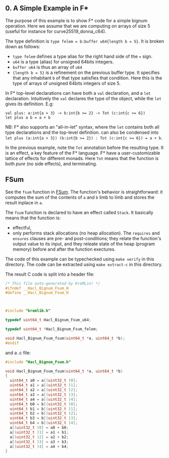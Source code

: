 ## 0. A Simple Example in F\*

The purpose of this example is to show F* code for a simple bignum operation.
Here we assume that we are computing on arrays of size 5 (useful for instance for curve25519_donna_c64).

The type definition is `type felem = b:buffer u64{length b = 5}`.
It is broken down as follows:
- `type felem` defines a type alias for the right hand side of the `=` sign.
- `u64` is a type (alias) for unsigned 64bits integers.
- `buffer u64` is thus an array of `u64`
- `{length b = 5}` is a refinement on the previous buffer type. It specifies that any inhabitant `b` of that type satisfies that condition. Here this is the type of arrays of unsigned 64bits integers of size 5.

In F* top-level declarations can have both a `val` declaration, and a `let` declaration. Intuitively the `val` declares the type of the object, while the `let` gives its definition. E.g:
```F#
val plus: a:int{a > 3} -> b:int{b >= 2} -> Tot (c:int{c >= 6})
let plus a b = a + b
```
NB: F* also supports an "all-in-let" syntax, where the `let` contains both all type declarations and the top-level definition.
can also be condensed into `let plus (a:int{a > 3}) (b:int{b >= 2}) : Tot (c:int{c >= 6}) = a + b`.

In the previous example, note the `Tot` annotation before the resulting type.
It is an effect, a key feature of the F* language. F* have a user-customizable lattice of effects for different monads.
Here `Tot` means that the function is both *pure* (no side effects), and terminating.

## FSum

See the `fsum` function in [FSum].
The function's behavior is straightforward: it computes the sum of the contents of `a` and `b` limb to limb and stores the result inplace in `a`.

The `fsum` function is declared to have an effect called `Stack`. It basically means that the function is:
- effectful,
- only performs stack allocations (no heap allocation).
The `requires` and `ensures` clauses are pre- and post-conditions; they relate the function's output value to its input,
and they releate state of the heap (program memory) before and after the function exectures.

[FSum]: https://github.com/mitls/hacl-star/blob/master/doc/tutorial/0-coding-field-arithmetic-in-fstar/Hacl.Bignum.Fsum.fst

The code of this example can be typechecked using `make verify` in this directory.
The code can be extracted using `make extract-c` in this directory.

The result C code is split into a header file:
```c
/* This file auto-generated by KreMLin! */
#ifndef __Hacl_Bignum_Fsum_H
#define __Hacl_Bignum_Fsum_H



#include "kremlib.h"

typedef uint64_t Hacl_Bignum_Fsum_u64;

typedef uint64_t *Hacl_Bignum_Fsum_felem;

void Hacl_Bignum_Fsum_fsum(uint64_t *a, uint64_t *b);
#endif
```
and a .c file:
```c
#include "Hacl_Bignum_Fsum.h"

void Hacl_Bignum_Fsum_fsum(uint64_t *a, uint64_t *b)
{
  uint64_t a0 = a[(uint32_t )0];
  uint64_t a1 = a[(uint32_t )1];
  uint64_t a2 = a[(uint32_t )2];
  uint64_t a3 = a[(uint32_t )3];
  uint64_t a4 = a[(uint32_t )4];
  uint64_t b0 = b[(uint32_t )0];
  uint64_t b1 = b[(uint32_t )1];
  uint64_t b2 = b[(uint32_t )2];
  uint64_t b3 = b[(uint32_t )3];
  uint64_t b4 = b[(uint32_t )4];
  a[(uint32_t )0] = a0 + b0;
  a[(uint32_t )1] = a1 + b1;
  a[(uint32_t )2] = a2 + b2;
  a[(uint32_t )3] = a3 + b3;
  a[(uint32_t )4] = a4 + b4;
}

```
